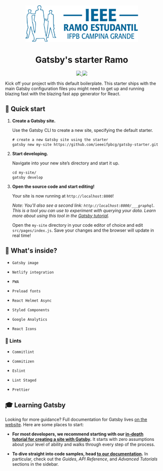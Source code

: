 <p align="center">
  <a href="https://www.gatsbyjs.org">
    <img alt="Gatsby" src="./src/assets/ramo.png" height="120" />
  </a>
</p>
<h1 align="center">
  Gatsby's starter Ramo
</h1>

<p align="center">
  <a href="https://github.com/henry-ns/portfolio/graphs/commit-activity" alt="Maintenance">
    <img src="https://img.shields.io/badge/Maintained%3F-yes-green.svg" />
  </a>
  <a href="./LICENSE" alt="License: MIT">
    <img src="https://img.shields.io/badge/License-MIT-blue.svg" />
  </a>
</p>

Kick off your project with this default boilerplate. This starter ships with the main Gatsby configuration files you might need to get up and running blazing fast with the blazing fast app generator for React.

## 🚀 Quick start

1.  **Create a Gatsby site.**

    Use the Gatsby CLI to create a new site, specifying the default starter.

    ```shell
    # create a new Gatsby site using the starter
    gatsby new my-site https://github.com/ieeeifpbcg/gatsby-starter.git
    ```

2.  **Start developing.**

    Navigate into your new site’s directory and start it up.

    ```shell
    cd my-site/
    gatsby develop
    ```

3.  **Open the source code and start editing!**

    Your site is now running at `http://localhost:8000`!

    _Note: You'll also see a second link: _`http://localhost:8000/___graphql`_. This is a tool you can use to experiment with querying your data. Learn more about using this tool in the [Gatsby tutorial](https://www.gatsbyjs.org/tutorial/part-five/#introducing-graphiql)._

    Open the `my-site` directory in your code editor of choice and edit `src/pages/index.js`. Save your changes and the browser will update in real time!

## **🧐 What's inside?**

- `Gatsby image`

- `Netlify integration`

- `PWA`

- `Preload fonts`

- `React Helmet Async`

- `Styled Components`

- `Google Analytics`

- `React Icons`

### **👕 Lints**

- `Commitlint`

- `Commitizen`

- `Eslint`

- `Lint Staged`

- `Prettier`

## 🎓 Learning Gatsby

Looking for more guidance? Full documentation for Gatsby lives [on the website](https://www.gatsbyjs.org/). Here are some places to start:

- **For most developers, we recommend starting with our [in-depth tutorial for creating a site with Gatsby](https://www.gatsbyjs.org/tutorial/).** It starts with zero assumptions about your level of ability and walks through every step of the process.

- **To dive straight into code samples, head [to our documentation](https://www.gatsbyjs.org/docs/).** In particular, check out the _Guides_, _API Reference_, and _Advanced Tutorials_ sections in the sidebar.

